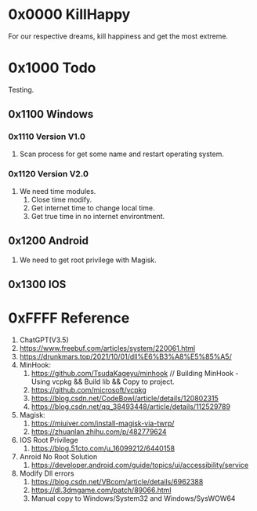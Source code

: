 # 0x0000 KillHappy
For our respective dreams, kill happiness and get the most extreme.

# 0x1000 Todo
Testing.

## 0x1100 Windows
### 0x1110 Version V1.0
1. Scan process for get some name and restart operating system.

### 0x1120 Version V2.0
1. We need time modules.
   1. Close time modify.
   2. Get internet time to change local time.
   3. Get true time in no internet environtment.

## 0x1200 Android
1. We need to get root privilege with Magisk.

## 0x1300 IOS

# 0xFFFF Reference
1. ChatGPT(V3.5)
2. https://www.freebuf.com/articles/system/220061.html
3. https://drunkmars.top/2021/10/01/dll%E6%B3%A8%E5%85%A5/
4. MinHook:
   1. https://github.com/TsudaKageyu/minhook // Building MinHook - Using vcpkg && Build lib && Copy to project.
   2. https://github.com/microsoft/vcpkg
   3. https://blog.csdn.net/CodeBowl/article/details/120802315
   4. https://blog.csdn.net/qq_38493448/article/details/112529789
5. Magisk:
   1. https://miuiver.com/install-magisk-via-twrp/
   2. https://zhuanlan.zhihu.com/p/482779624
6. IOS Root Privilege
   1. https://blog.51cto.com/u_16099212/6440158
7. Anroid No Root Solution
   1. https://developer.android.com/guide/topics/ui/accessibility/service
8. Modify Dll errors
   1. https://blog.csdn.net/VBcom/article/details/6962388
   2. https://dl.3dmgame.com/patch/89066.html
   3. Manual copy to Windows/System32 and Windows/SysWOW64
